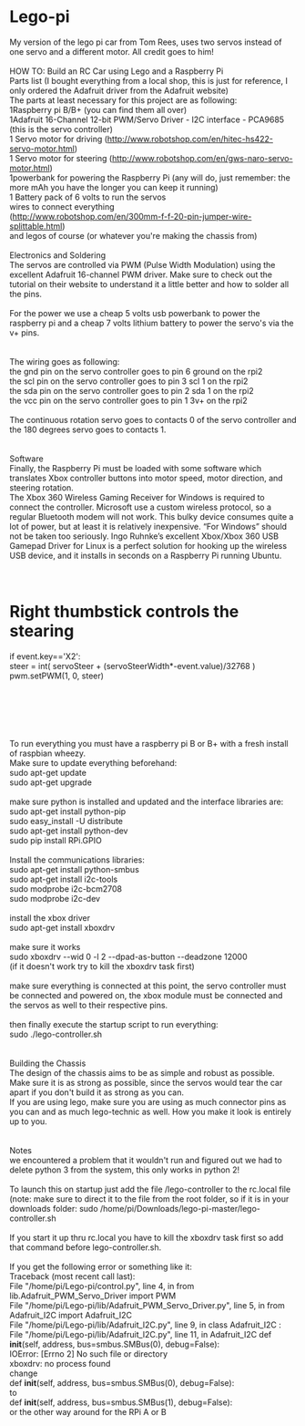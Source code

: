 # Lego-pi<br>
My version of the lego pi car from Tom Rees, uses two servos instead of one servo and a different motor. All credit goes to him!<br>
<br>
HOW TO: Build an RC Car using Lego and a Raspberry Pi<br>
Parts list (I bought everything from a local shop, this is just for reference, I only ordered the Adafruit driver from the Adafruit website)<br>
The parts at least necessary for this project are as following:<br>
1Raspberry pi B/B+ (you can find them all over)<br>
1Adafruit 16-Channel 12-bit PWM/Servo Driver - I2C interface - PCA9685 (this is the servo controller)<br>
1 Servo motor for driving (http://www.robotshop.com/en/hitec-hs422-servo-motor.html) <br>
1 Servo motor for steering (http://www.robotshop.com/en/gws-naro-servo-motor.html)<br>
1powerbank for powering the Raspberry Pi (any will do, just remember: the more mAh you have the longer you can keep it running)<br>
1 Battery pack of 6 volts to run the servos<br>
wires to connect everything<br>
(http://www.robotshop.com/en/300mm-f-f-20-pin-jumper-wire-splittable.html)<br>
and legos of course (or whatever you're making the chassis from)<br>
<br>
Electronics and Soldering<br>
The servos are controlled via PWM (Pulse Width Modulation) using the excellent Adafruit 16-channel PWM driver. Make sure to check out the tutorial on their website to understand it a little better and how to solder all the pins.<br>
<br>
For the power we use a cheap 5 volts usb powerbank to power the raspberry pi and a cheap 7 volts lithium battery to power the servo's via the v+ pins.<br>
<br>
<br>
The wiring goes as following:
<br>
the gnd pin on the servo controller goes to pin 6 ground on the rpi2<br>
the scl pin on the servo controller goes to pin 3 scl 1 on the rpi2<br>
the sda pin on the servo controller goes to pin 2 sda 1 on the rpi2<br>
the vcc pin on the servo controller goes to pin 1 3v+ on the rpi2<br>
<br>
The continuous rotation servo goes to contacts 0 of the servo controller and the 180 degrees servo goes to contacts 1.<br>
<br>
<br>
Software<br>
Finally, the Raspberry Pi must be loaded with some software which translates Xbox controller buttons into motor speed, motor direction, and steering rotation. <br>
The Xbox 360 Wireless Gaming Receiver for Windows is required to connect the controller. Microsoft use a custom wireless protocol, so a regular Bluetooth modem will not work. This bulky device consumes quite a lot of power, but at least it is relatively inexpensive.
“For Windows” should not be taken too seriously. Ingo Ruhnke’s excellent Xbox/Xbox 360 USB Gamepad Driver for Linux is a perfect solution for hooking up the wireless USB device, and it installs in seconds on a Raspberry Pi running Ubuntu.<br>
<br>
<br>
# Right thumbstick controls the stearing<br>
if event.key=='X2':<br>
    steer = int( servoSteer + (servoSteerWidth*-event.value)/32768 )<br>
    pwm.setPWM(1, 0, steer)<br>
<br>    
<br>    
<br>  
To run everything you must have a raspberry pi B or B+ with a fresh install of raspbian wheezy.
<br>
Make sure to update everything beforehand:<br>
	sudo apt-get update<br>
	sudo apt-get upgrade<br>
<br>
make sure python is installed and updated and the interface libraries are:<br>
	sudo apt-get install python-pip<br>
	sudo easy_install -U distribute<br>
	sudo apt-get install python-dev<br>
	sudo pip install RPi.GPIO<br>
<br>
Install the communications libraries:<br>
	sudo apt-get install python-smbus<br>
	sudo apt-get install i2c-tools<br>
	sudo modprobe i2c-bcm2708<br>
	sudo modprobe i2c-dev<br>
<br>
install the xbox driver<br>
	sudo apt-get install xboxdrv<br>
<br>
make sure it works<br>
	sudo xboxdrv --wid 0 -l 2 --dpad-as-button --deadzone 12000<br>
(if it doesn't work try to kill the xboxdrv task first)<br>
<br>
make sure everything is connected at this point, the servo controller must be connected and powered on, the xbox module must be connected and the servos as well to their respective pins.<br>
<br>
then finally execute the startup script to run everything:<br>
	sudo ./lego-controller.sh<br>
<br>
<br>
Building the Chassis<br>
The design of the chassis aims to be as simple and robust as possible. Make sure it is as strong as possible, since the servos would tear the car apart if you don't build it as strong as you can.<br>
If you are using lego, make sure you are using as much connector pins as you can and as much lego-technic as well. How you make it look is entirely up to you.<br>
<br>
<br>
Notes<br>
we encountered a problem that it wouldn't run and figured out we had to delete python 3 from the system, this only works in python 2!<br>
<br>
To launch this on startup just add the file /lego-controller to the rc.local file (note: make sure to direct it to the file from the root folder, so if it is in your downloads folder: sudo /home/pi/Downloads/lego-pi-master/lego-controller.sh<br>
<br>
If you start it up thru rc.local you have to kill the xboxdrv task first so add that command before lego-controller.sh.<br>
<br>
If you get the following error or something like it:<br>
Traceback (most recent call last):
  <br>File "/home/pi/Lego-pi/control.py", line 4, in <module>
    from lib.Adafruit_PWM_Servo_Driver import PWM<br>
  File "/home/pi/Lego-pi/lib/Adafruit_PWM_Servo_Driver.py", line 5, in <module>
    from Adafruit_I2C import Adafruit_I2C<br>
  File "/home/pi/Lego-pi/lib/Adafruit_I2C.py", line 9, in <module>
    class Adafruit_I2C :<br>
  File "/home/pi/Lego-pi/lib/Adafruit_I2C.py", line 11, in Adafruit_I2C
    def __init__(self, address, bus=smbus.SMBus(0), debug=False):<br>
IOError: [Errno 2] No such file or directory<br>
xboxdrv: no process found<br>
 change <br>
 def __init__(self, address, bus=smbus.SMBus(0), debug=False): <br>
 to <br>
 def __init__(self, address, bus=smbus.SMBus(1), debug=False):<br>
 or the other way around for the RPi A or B<br>
